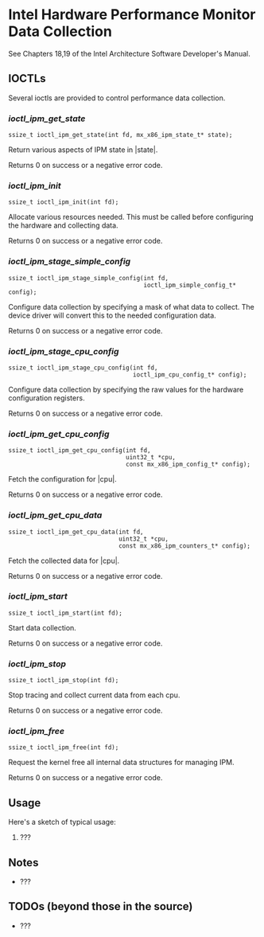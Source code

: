 # Intel Hardware Performance Monitor Data Collection

See Chapters 18,19 of the Intel Architecture Software Developer's Manual.

## IOCTLs

Several ioctls are provided to control performance data collection.

### *ioctl_ipm_get_state*

```
ssize_t ioctl_ipm_get_state(int fd, mx_x86_ipm_state_t* state);
```

Return various aspects of IPM state in |state|.

Returns 0 on success or a negative error code.

### *ioctl_ipm_init*

```
ssize_t ioctl_ipm_init(int fd);
```

Allocate various resources needed. This must be called before configuring
the hardware and collecting data.

Returns 0 on success or a negative error code.

### *ioctl_ipm_stage_simple_config*

```
ssize_t ioctl_ipm_stage_simple_config(int fd,
                                      ioctl_ipm_simple_config_t* config);
```

Configure data collection by specifying a mask of what data to collect.
The device driver will convert this to the needed configuration data.

Returns 0 on success or a negative error code.

### *ioctl_ipm_stage_cpu_config*

```
ssize_t ioctl_ipm_stage_cpu_config(int fd,
                                   ioctl_ipm_cpu_config_t* config);
```

Configure data collection by specifying the raw values for the hardware
configuration registers.

Returns 0 on success or a negative error code.

### *ioctl_ipm_get_cpu_config*

```
ssize_t ioctl_ipm_get_cpu_config(int fd,
                                 uint32_t *cpu,
                                 const mx_x86_ipm_config_t* config);
```

Fetch the configuration for |cpu|.

Returns 0 on success or a negative error code.

### *ioctl_ipm_get_cpu_data*

```
ssize_t ioctl_ipm_get_cpu_data(int fd,
                               uint32_t *cpu,
                               const mx_x86_ipm_counters_t* config);
```

Fetch the collected data for |cpu|.

Returns 0 on success or a negative error code.

### *ioctl_ipm_start*

```
ssize_t ioctl_ipm_start(int fd);
```

Start data collection.

Returns 0 on success or a negative error code.


### *ioctl_ipm_stop*

```
ssize_t ioctl_ipm_stop(int fd);
```

Stop tracing and collect current data from each cpu.

Returns 0 on success or a negative error code.

### *ioctl_ipm_free*

```
ssize_t ioctl_ipm_free(int fd);
```

Request the kernel free all internal data structures for managing IPM.

Returns 0 on success or a negative error code.

## Usage

Here's a sketch of typical usage:

1) ???

## Notes

- ???

## TODOs (beyond those in the source)

- ???
